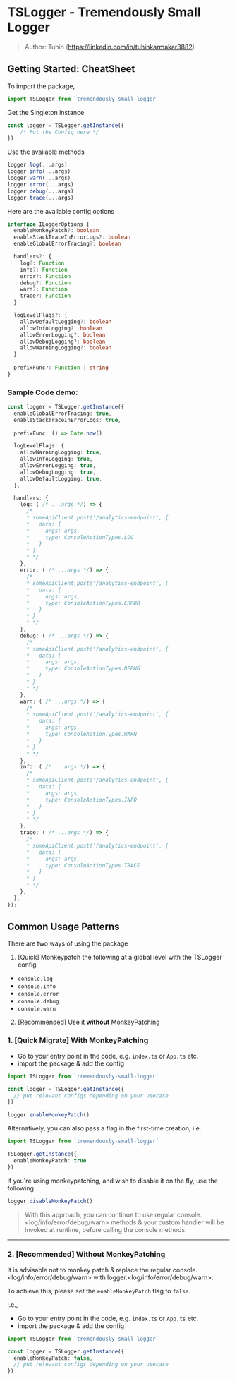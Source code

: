 # TSLogger - Tremendously Small Logger
> Author: Tuhin (https://linkedin.com/in/tuhinkarmakar3882)

## Getting Started: CheatSheet
To import the package,
```typescript
import TSLogger from `tremendously-small-logger`
```

Get the Singleton instance
```typescript
const logger = TSLogger.getInstance({ 
    /* Put the Config here */
})
```

Use the available methods
```typescript
logger.log(...args)
logger.info(...args)
logger.warn(...args)
logger.error(...args)
logger.debug(...args)
logger.trace(...args)
```

Here are the available config options
```typescript
interface ILoggerOptions {
  enableMonkeyPatch?: boolean
  enableStackTraceInErrorLogs?: boolean
  enableGlobalErrorTracing?: boolean

  handlers?: {
    log?: Function
    info?: Function
    error?: Function
    debug?: Function
    warn?: Function
    trace?: Function
  }

  logLevelFlags?: {
    allowDefaultLogging?: boolean
    allowInfoLogging?: boolean
    allowErrorLogging?: boolean
    allowDebugLogging?: boolean
    allowWarningLogging?: boolean
  }
  
  prefixFunc?: Function | string
}
```

### Sample Code demo:

```typescript
const logger = TSLogger.getInstance({
  enableGlobalErrorTracing: true,
  enableStackTraceInErrorLogs: true,
  
  prefixFunc: () => Date.now()

  logLevelFlags: {
    allowWarningLogging: true,
    allowInfoLogging: true,
    allowErrorLogging: true,
    allowDebugLogging: true,
    allowDefaultLogging: true,
  },

  handlers: {
    log: ( /* ...args */) => {
      /*
      * someApiClient.post('/analytics-endpoint', {
      *   data: {
      *     args: args,
      *     type: ConsoleActionTypes.LOG
      *   }
      * }
      * */
    },
    error: ( /* ...args */) => {
      /*
      * someApiClient.post('/analytics-endpoint', {
      *   data: {
      *     args: args,
      *     type: ConsoleActionTypes.ERROR
      *   }
      * }
      * */
    },
    debug: ( /* ...args */) => {
      /*
      * someApiClient.post('/analytics-endpoint', {
      *   data: {
      *     args: args,
      *     type: ConsoleActionTypes.DEBUG
      *   }
      * }
      * */
    },
    warn: ( /* ...args */) => {
      /*
      * someApiClient.post('/analytics-endpoint', {
      *   data: {
      *     args: args,
      *     type: ConsoleActionTypes.WARN
      *   }
      * }
      * */
    },
    info: ( /* ...args */) => {
      /*
      * someApiClient.post('/analytics-endpoint', {
      *   data: {
      *     args: args,
      *     type: ConsoleActionTypes.INFO
      *   }
      * }
      * */
    },
    trace: ( /* ...args */) => {
      /*
      * someApiClient.post('/analytics-endpoint', {
      *   data: {
      *     args: args,
      *     type: ConsoleActionTypes.TRACE
      *   }
      * }
      * */
    },
  },
});
```


## Common Usage Patterns
There are two ways of using the package
1. [Quick] Monkeypatch the following at a global level with the TSLogger config
  - `console.log`
  - `console.info`
  - `console.error`
  - `console.debug`
  - `console.warn`
2. [Recommended] Use it **without** MonkeyPatching


### 1. [Quick Migrate] With MonkeyPatching

- Go to your entry point in the code, e.g. `index.ts` or `App.ts` etc.
- import the package & add the config

```typescript
import TSLogger from `tremendously-small-logger`

const logger = TSLogger.getInstance({ 
  // put relevant configs depending on your usecase
})

logger.enableMonkeyPatch()
```

Alternatively, you can also pass a flag in the first-time creation, i.e.
```typescript
import TSLogger from `tremendously-small-logger`

TSLogger.getInstance({ 
  enableMonkeyPatch: true
})
```

If you're using monkeypatching, and wish to disable it on the fly, use the following
```typescript
logger.disableMonkeyPatch()
```

> With this approach, you can continue to use regular console.<log/info/error/debug/warn> methods & your custom handler will be invoked at runtime, before calling the console methods.

---

### 2. [Recommended] Without MonkeyPatching
It is advisable not to monkey patch & replace the regular console.<log/info/error/debug/warn> with logger.<log/info/error/debug/warn>.

To achieve this, please set the `enableMonkeyPatch` flag to `false`.

i.e.,

- Go to your entry point in the code, e.g. `index.ts` or `App.ts` etc.
- import the package & add the config

```typescript
import TSLogger from `tremendously-small-logger`

const logger = TSLogger.getInstance({ 
  enableMonkeyPatch: false,  
  // put relevant configs depending on your usecase
})

```

